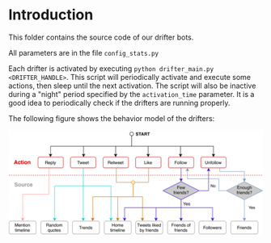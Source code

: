 # Introduction 

This folder contains the source code of our drifter bots.

All parameters are in the file `config_stats.py`

Each drifter is activated by executing `python drifter_main.py <DRIFTER_HANDLE>`. This script will periodically activate and execute some actions, then sleep until the next activation. The script will also be inactive during a "night" period specified by the `activation_time` parameter. It is a good idea to periodically check if the drifters are running properly.

The following figure shows the behavior model of the drifters:

![Bot Behaviour Workflow](/exps/images_out/drifter_bot_behavior.png)
